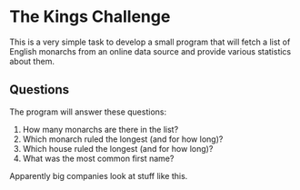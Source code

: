 # The Kings Challenge

This is a very simple task to develop a small program that will fetch a list of English monarchs from an online data source and provide various statistics about them.

## Questions

The program will answer these questions:

1. How many monarchs are there in the list?
2. Which monarch ruled the longest (and for how long)?
3. Which house ruled the longest (and for how long)?
4. What was the most common first name?

Apparently big companies look at stuff like this.